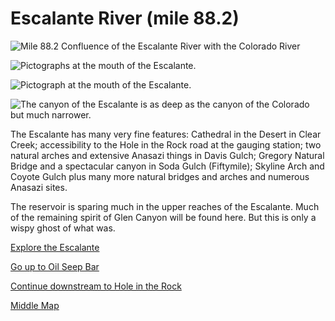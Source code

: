 # Escalante River (mile 88.2)

![**Mile 88.2** Confluence of the Escalante River with the Colorado River](escalante/confluence.jpg)

![Pictographs at the mouth of the Escalante.](escalante/pictographs.jpg)

![Pictograph at the mouth of the Escalante.](escalante/pictographs-2.jpg)

![The canyon of the Escalante is as deep as the canyon of the Colorado but much narrower.](escalante/canyon.jpg)

The Escalante has many very fine features: Cathedral in the Desert in Clear Creek; accessibility to the Hole in the Rock road at the gauging station; two natural arches and extensive Anasazi things in Davis Gulch; Gregory Natural Bridge and a spectacular canyon in Soda Gulch (Fiftymile); Skyline Arch and Coyote Gulch plus many more natural bridges and arches and numerous Anasazi sites.

The reservoir is sparing much in the upper reaches of the Escalante. Much of the remaining spirit of Glen Canyon will be found here. But this is only a wispy ghost of what was.

[Explore the Escalante](escalante-lower)

[Go up to Oil Seep Bar](oil-seep-bar)

[Continue downstream to Hole in the Rock](hole-in-the-rock)

[Middle Map](map-middle)
